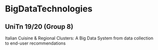 # BigDataTechnologies
## UniTn 19/20 (Group 8)
Italian Cuisine & Regional Clusters: A Big Data System from data collection to end-user recommendations
